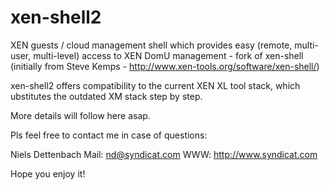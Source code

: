 # xen-shell2
XEN guests / cloud management shell which provides easy (remote, multi-user, multi-level) access to XEN DomU management - fork of xen-shell (initially from Steve Kemps - http://www.xen-tools.org/software/xen-shell/)

xen-shell2 offers compatibility to the current XEN XL tool stack, which ubstitutes the outdated XM stack step by step.

More details will follow here asap.

Pls feel free to contact me in case of questions:

Niels Dettenbach
Mail: nd@syndicat.com
WWW: http://www.syndicat.com

Hope you enjoy it!
